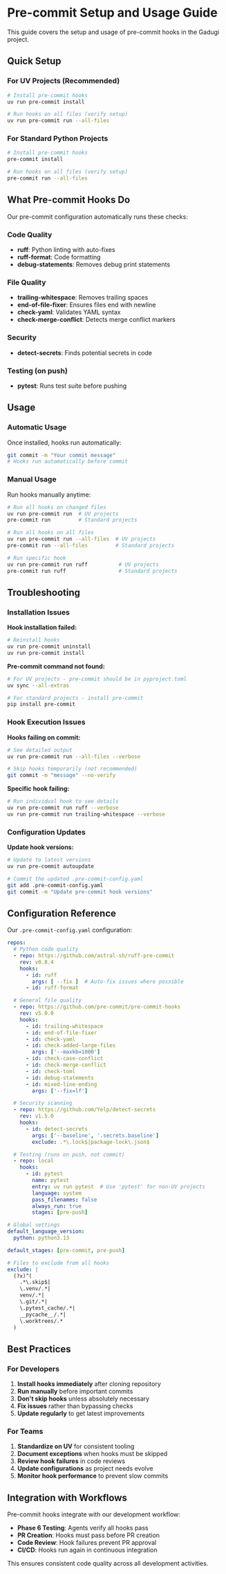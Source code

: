 # Pre-commit Setup and Usage Guide

This guide covers the setup and usage of pre-commit hooks in the Gadugi project.

## Quick Setup

### For UV Projects (Recommended)

```bash
# Install pre-commit hooks
uv run pre-commit install

# Run hooks on all files (verify setup)
uv run pre-commit run --all-files
```

### For Standard Python Projects

```bash
# Install pre-commit hooks
pre-commit install

# Run hooks on all files (verify setup)
pre-commit run --all-files
```

## What Pre-commit Hooks Do

Our pre-commit configuration automatically runs these checks:

### Code Quality
- **ruff**: Python linting with auto-fixes
- **ruff-format**: Code formatting
- **debug-statements**: Removes debug print statements

### File Quality
- **trailing-whitespace**: Removes trailing spaces
- **end-of-file-fixer**: Ensures files end with newline
- **check-yaml**: Validates YAML syntax
- **check-merge-conflict**: Detects merge conflict markers

### Security
- **detect-secrets**: Finds potential secrets in code

### Testing (on push)
- **pytest**: Runs test suite before pushing

## Usage

### Automatic Usage

Once installed, hooks run automatically:

```bash
git commit -m "Your commit message"
# Hooks run automatically before commit
```

### Manual Usage

Run hooks manually anytime:

```bash
# Run all hooks on changed files
uv run pre-commit run  # UV projects
pre-commit run         # Standard projects

# Run all hooks on all files
uv run pre-commit run --all-files  # UV projects
pre-commit run --all-files         # Standard projects

# Run specific hook
uv run pre-commit run ruff          # UV projects
pre-commit run ruff                 # Standard projects
```

## Troubleshooting

### Installation Issues

**Hook installation failed:**
```bash
# Reinstall hooks
uv run pre-commit uninstall
uv run pre-commit install
```

**Pre-commit command not found:**
```bash
# For UV projects - pre-commit should be in pyproject.toml
uv sync --all-extras

# For standard projects - install pre-commit
pip install pre-commit
```

### Hook Execution Issues

**Hooks failing on commit:**
```bash
# See detailed output
uv run pre-commit run --all-files --verbose

# Skip hooks temporarily (not recommended)
git commit -m "message" --no-verify
```

**Specific hook failing:**
```bash
# Run individual hook to see details
uv run pre-commit run ruff --verbose
uv run pre-commit run trailing-whitespace --verbose
```

### Configuration Updates

**Update hook versions:**
```bash
# Update to latest versions
uv run pre-commit autoupdate

# Commit the updated .pre-commit-config.yaml
git add .pre-commit-config.yaml
git commit -m "Update pre-commit hook versions"
```

## Configuration Reference

Our `.pre-commit-config.yaml` configuration:

```yaml
repos:
  # Python code quality
  - repo: https://github.com/astral-sh/ruff-pre-commit
    rev: v0.8.4
    hooks:
      - id: ruff
        args: [ --fix ]  # Auto-fix issues where possible
      - id: ruff-format

  # General file quality
  - repo: https://github.com/pre-commit/pre-commit-hooks
    rev: v5.0.0
    hooks:
      - id: trailing-whitespace
      - id: end-of-file-fixer
      - id: check-yaml
      - id: check-added-large-files
        args: ['--maxkb=1000']
      - id: check-case-conflict
      - id: check-merge-conflict
      - id: check-toml
      - id: debug-statements
      - id: mixed-line-ending
        args: ['--fix=lf']

  # Security scanning
  - repo: https://github.com/Yelp/detect-secrets
    rev: v1.5.0
    hooks:
      - id: detect-secrets
        args: ['--baseline', '.secrets.baseline']
        exclude: .*\.lock$|package-lock\.json$

  # Testing (runs on push, not commit)
  - repo: local
    hooks:
      - id: pytest
        name: pytest
        entry: uv run pytest  # Use 'pytest' for non-UV projects
        language: system
        pass_filenames: false
        always_run: true
        stages: [pre-push]

# Global settings
default_language_version:
  python: python3.13

default_stages: [pre-commit, pre-push]

# Files to exclude from all hooks
exclude: |
  (?x)^(
    .*\.skip$|
    \.venv/.*|
    venv/.*|
    \.git/.*|
    \.pytest_cache/.*|
    __pycache__/.*|
    \.worktrees/.*
  )
```

## Best Practices

### For Developers

1. **Install hooks immediately** after cloning repository
2. **Run manually** before important commits
3. **Don't skip hooks** unless absolutely necessary
4. **Fix issues** rather than bypassing checks
5. **Update regularly** to get latest improvements

### For Teams

1. **Standardize on UV** for consistent tooling
2. **Document exceptions** when hooks must be skipped
3. **Review hook failures** in code reviews
4. **Update configurations** as project needs evolve
5. **Monitor hook performance** to prevent slow commits

## Integration with Workflows

Pre-commit hooks integrate with our development workflow:

- **Phase 6 Testing**: Agents verify all hooks pass
- **PR Creation**: Hooks must pass before PR creation
- **Code Review**: Hook failures prevent PR approval
- **CI/CD**: Hooks run again in continuous integration

This ensures consistent code quality across all development activities.
